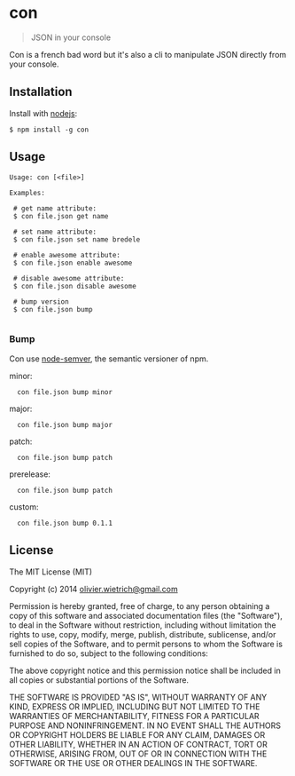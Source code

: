 # con

  > JSON in your console

 Con is a french bad word but it's also a cli to manipulate JSON directly from your console. 


## Installation

 Install with [nodejs](http://nodejs.org):

    $ npm install -g con

## Usage

 ```
Usage: con [<file>]

Examples:

  # get name attribute:
  $ con file.json get name

  # set name attribute:
  $ con file.json set name bredele

  # enable awesome attribute:
  $ con file.json enable awesome

  # disable awesome attribute:
  $ con file.json disable awesome

  # bump version
  $ con file.json bump
  
```

### Bump

 Con use [node-semver](https://github.com/isaacs/node-semver), the semantic versioner of npm.

minor:
```
  con file.json bump minor
```

major:
```
  con file.json bump major
```

patch:
```
  con file.json bump patch
```

prerelease:
```
  con file.json bump patch
```

custom:
```
  con file.json bump 0.1.1
```

## License

  The MIT License (MIT)

  Copyright (c) 2014 <olivier.wietrich@gmail.com>

  Permission is hereby granted, free of charge, to any person obtaining a copy
  of this software and associated documentation files (the "Software"), to deal
  in the Software without restriction, including without limitation the rights
  to use, copy, modify, merge, publish, distribute, sublicense, and/or sell
  copies of the Software, and to permit persons to whom the Software is
  furnished to do so, subject to the following conditions:

  The above copyright notice and this permission notice shall be included in
  all copies or substantial portions of the Software.

  THE SOFTWARE IS PROVIDED "AS IS", WITHOUT WARRANTY OF ANY KIND, EXPRESS OR
  IMPLIED, INCLUDING BUT NOT LIMITED TO THE WARRANTIES OF MERCHANTABILITY,
  FITNESS FOR A PARTICULAR PURPOSE AND NONINFRINGEMENT. IN NO EVENT SHALL THE
  AUTHORS OR COPYRIGHT HOLDERS BE LIABLE FOR ANY CLAIM, DAMAGES OR OTHER
  LIABILITY, WHETHER IN AN ACTION OF CONTRACT, TORT OR OTHERWISE, ARISING FROM,
  OUT OF OR IN CONNECTION WITH THE SOFTWARE OR THE USE OR OTHER DEALINGS IN
  THE SOFTWARE.